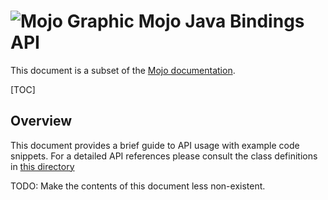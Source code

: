 # ![Mojo Graphic](https://goo.gl/6CdlbH) Mojo Java Bindings API
This document is a subset of the [Mojo documentation](/mojo).

[TOC]

## Overview

This document provides a brief guide to API usage with example code snippets.
For a detailed API references please consult the class definitions in
[this directory](https://cs.chromium.org/chromium/src/mojo/public/java/bindings/src/org/chromium/mojo/bindings/)

TODO: Make the contents of this document less non-existent.
